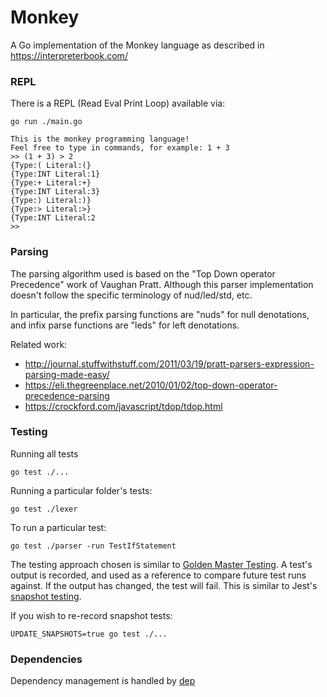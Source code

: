 Monkey
======

A Go implementation of the Monkey language as described in https://interpreterbook.com/

### REPL

There is a REPL (Read Eval Print Loop) available via:

```shell
go run ./main.go

This is the monkey programming language!
Feel free to type in commands, for example: 1 + 3
>> (1 + 3) > 2
{Type:( Literal:(}
{Type:INT Literal:1}
{Type:+ Literal:+}
{Type:INT Literal:3}
{Type:) Literal:)}
{Type:> Literal:>}
{Type:INT Literal:2
>>
```

### Parsing

The parsing algorithm used is based on the "Top Down operator Precedence" work of Vaughan Pratt. Although this parser
implementation doesn't follow the specific terminology of nud/led/std, etc.

In particular, the prefix parsing functions are "nuds" for null denotations, and infix parse functions are "leds" for
left denotations.

Related work:
- http://journal.stuffwithstuff.com/2011/03/19/pratt-parsers-expression-parsing-made-easy/
- https://eli.thegreenplace.net/2010/01/02/top-down-operator-precedence-parsing
- https://crockford.com/javascript/tdop/tdop.html

### Testing

Running all tests
```shell
go test ./...
```

Running a particular folder's tests:

```shell
go test ./lexer
```

To run a particular test:

```shell
go test ./parser -run TestIfStatement
```

The testing approach chosen is similar to [Golden Master Testing](https://en.wikipedia.org/wiki/Characterization_test).
A test's output is recorded, and used as a reference to compare future test runs against. If the output has changed, the
test will fail. This is similar to Jest's [snapshot testing](https://facebook.github.io/jest/docs/en/snapshot-testing.html).

If you wish to re-record snapshot tests:


```shell
UPDATE_SNAPSHOTS=true go test ./...
```

### Dependencies

Dependency management is handled by [dep](https://github.com/golang/dep)
